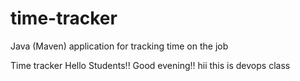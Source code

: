 # time-tracker
Java (Maven) application for tracking time on the job

Time tracker
Hello Students!!
Good evening!!
hii this is devops class
